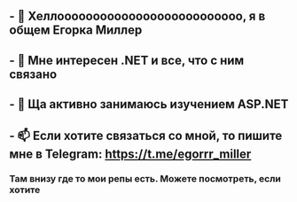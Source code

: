 ## - 👋 Хеллоооооооооооооооооооооооооо, я в общем Егорка Миллер
## - 👀 Мне интересен .NET и все, что с ним связано
## - 🌱 Ща активно занимаюсь изучением ASP.NET
## - 📫 Если хотите связаться со мной, то пишите мне в Telegram: https://t.me/egorrr_miller

### Там внизу где то мои репы есть. Можете посмотреть, если хотите
